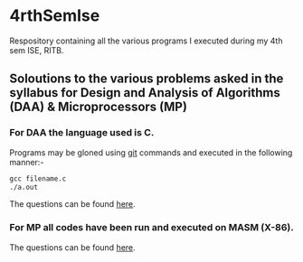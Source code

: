 # 4rthSemIse
Respository containing all the various programs I executed during my 4th sem ISE, RITB.

## Soloutions to the various problems asked in the syllabus for Design and Analysis of Algorithms (DAA) & Microprocessors (MP)

### For DAA the language used is C.
Programs may be gloned using [git](https://services.github.com/on-demand/downloads/github-git-cheat-sheet.pdf) commands and executed in the following manner:-
```cmd
gcc filename.c
./a.out
```
The questions can be found [here](https://github.com/vybhavjain/4rthSemIse/blob/master/DAA%20LAB/Questions.txt).

### For MP all codes have been run and executed on MASM (X-86).
The questions can be found [here](https://github.com/vybhavjain/4rthSemIse/blob/master/Microprocessors%20-X86-/Questions.txt).
